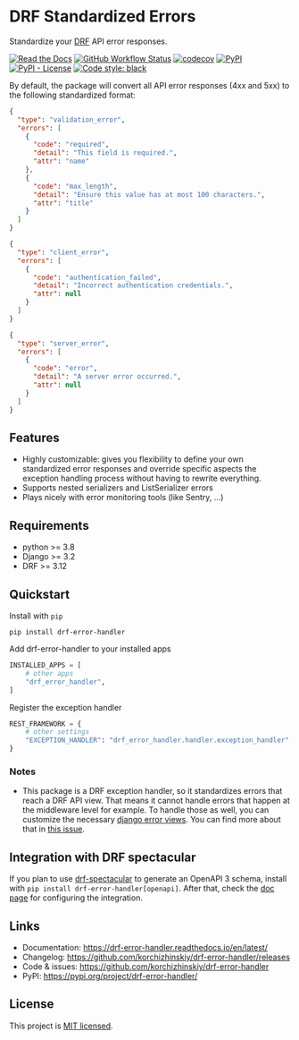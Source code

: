# DRF Standardized Errors

Standardize your [DRF](https://www.django-rest-framework.org/) API error responses.

[![Read the Docs](https://img.shields.io/readthedocs/drf-error-handler)](https://drf-error-handler.readthedocs.io/en/latest/)
[![GitHub Workflow Status](https://img.shields.io/github/actions/workflow/status/korchizhinskiy/drf-error-handler/tests.yml?branch=main&label=Tests&logo=GitHub)](https://github.com/korchizhinskiy/drf-error-handler/actions/workflows/tests.yml)
[![codecov](https://codecov.io/gh/korchizhinskiy/drf-error-handler/branch/main/graph/badge.svg?token=JXTTT1KVBR)](https://codecov.io/gh/korchizhinskiy/drf-error-handler)
[![PyPI](https://img.shields.io/pypi/v/drf-error-handler)](https://pypi.org/project/drf-error-handler/)
[![PyPI - License](https://img.shields.io/pypi/l/drf-error-handler)](https://github.com/korchizhinskiy/drf-error-handler/blob/main/LICENSE)
[![Code style: black](https://img.shields.io/badge/code%20style-black-000000.svg)](https://github.com/psf/black)

By default, the package will convert all API error responses (4xx and 5xx) to the following standardized format:
```json
{
  "type": "validation_error",
  "errors": [
    {
      "code": "required",
      "detail": "This field is required.",
      "attr": "name"
    },
    {
      "code": "max_length",
      "detail": "Ensure this value has at most 100 characters.",
      "attr": "title"
    }
  ]
}
```
```json
{
  "type": "client_error",
  "errors": [
    {
      "code": "authentication_failed",
      "detail": "Incorrect authentication credentials.",
      "attr": null
    }
  ]
}
```
```json
{
  "type": "server_error",
  "errors": [
    {
      "code": "error",
      "detail": "A server error occurred.",
      "attr": null
    }
  ]
}
```


## Features

- Highly customizable: gives you flexibility to define your own standardized error responses and override
specific aspects the exception handling process without having to rewrite everything.
- Supports nested serializers and ListSerializer errors
- Plays nicely with error monitoring tools (like Sentry, ...)


## Requirements

- python >= 3.8
- Django >= 3.2
- DRF >= 3.12


## Quickstart

Install with `pip`
```shell
pip install drf-error-handler
```

Add drf-error-handler to your installed apps
```python
INSTALLED_APPS = [
    # other apps
    "drf_error_handler",
]
```

Register the exception handler
```python
REST_FRAMEWORK = {
    # other settings
    "EXCEPTION_HANDLER": "drf_error_handler.handler.exception_handler"
}
```

### Notes
- This package is a DRF exception handler, so it standardizes errors that reach a DRF API view. That means it cannot
handle errors that happen at the middleware level for example. To handle those as well, you can customize
the necessary [django error views](https://docs.djangoproject.com/en/dev/topics/http/views/#customizing-error-views).
You can find more about that in [this issue](https://github.com/korchizhinskiy/drf-error-handler/issues/44).

## Integration with DRF spectacular
If you plan to use [drf-spectacular](https://github.com/tfranzel/drf-spectacular) to generate an OpenAPI 3 schema,
install with `pip install drf-error-handler[openapi]`. After that, check the [doc page](https://drf-error-handler.readthedocs.io/en/latest/openapi.html)
for configuring the integration.

## Links

- Documentation: https://drf-error-handler.readthedocs.io/en/latest/
- Changelog: https://github.com/korchizhinskiy/drf-error-handler/releases
- Code & issues: https://github.com/korchizhinskiy/drf-error-handler
- PyPI: https://pypi.org/project/drf-error-handler/


## License

This project is [MIT licensed](LICENSE).
